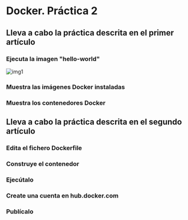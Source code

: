 # Docker. Práctica 2



## Lleva a cabo la práctica descrita en el primer artículo

### Ejecuta la imagen "hello-world"
![img1](/Doker/Images/Screenshot_1.png)

### Muestra las imágenes Docker instaladas


### Muestra los contenedores Docker



## Lleva a cabo la práctica descrita en el segundo artículo


### Edita el fichero Dockerfile


### Construye el contenedor


### Ejecútalo


### Create una cuenta en hub.docker.com


### Publícalo

